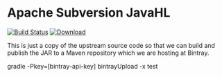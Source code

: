 # Apache Subversion JavaHL
[![Build Status](https://travis-ci.org/subclipse/javahl.svg?branch=master)](https://travis-ci.org/subclipse/javahl)
[ ![Download](https://api.bintray.com/packages/teamcode/maven/javahl/images/download.svg) ](https://bintray.com/teamcode/maven/javahl/_latestVersion)

This is just a copy of the upstream source code so that we can build
and publish the JAR to a Maven repository which we are hosting at Bintray.

gradle -Pkey=[bintray-api-key] bintrayUpload -x test
